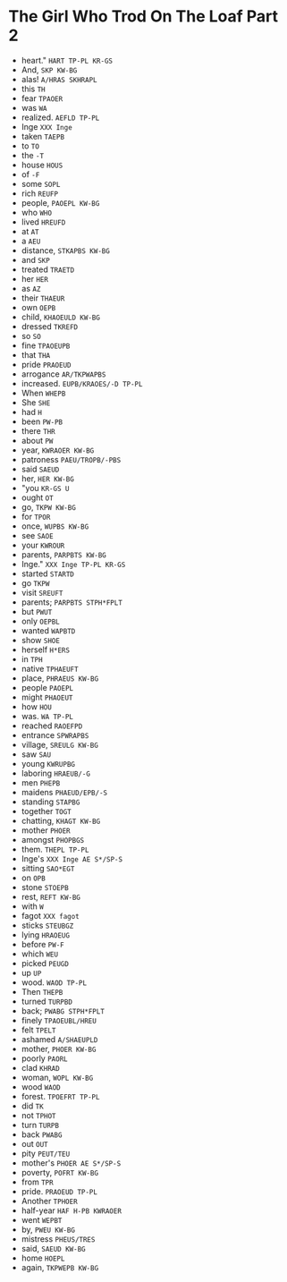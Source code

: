 # The Girl Who Trod On The Loaf Part 2

* heart." `HART TP-PL KR-GS`
* And, `SKP KW-BG`
* alas! `A/HRAS SKHRAPL`
* this `TH`
* fear `TPAOER`
* was `WA`
* realized. `AEFLD TP-PL`
* Inge `XXX Inge`
* taken `TAEPB`
* to `TO`
* the `-T`
* house `HOUS`
* of `-F`
* some `SOPL`
* rich `REUFP`
* people, `PAOEPL KW-BG`
* who `WHO`
* lived `HREUFD`
* at `AT`
* a `AEU`
* distance, `STKAPBS KW-BG`
* and `SKP`
* treated `TRAETD`
* her `HER`
* as `AZ`
* their `THAEUR`
* own `OEPB`
* child, `KHAOEULD KW-BG`
* dressed `TKREFD`
* so `SO`
* fine `TPAOEUPB`
* that `THA`
* pride `PRAOEUD`
* arrogance `AR/TKPWAPBS`
* increased. `EUPB/KRAOES/-D TP-PL`
* When `WHEPB`
* She `SHE`
* had `H`
* been `PW-PB`
* there `THR`
* about `PW`
* year, `KWRAOER KW-BG`
* patroness `PAEU/TROPB/-PBS`
* said `SAEUD`
* her, `HER KW-BG`
* "you `KR-GS U`
* ought `OT`
* go, `TKPW KW-BG`
* for `TPOR`
* once, `WUPBS KW-BG`
* see `SAOE`
* your `KWROUR`
* parents, `PARPBTS KW-BG`
* Inge." `XXX Inge TP-PL KR-GS`
* started `STARTD`
* go `TKPW`
* visit `SREUFT`
* parents; `PARPBTS STPH*FPLT`
* but `PWUT`
* only `OEPBL`
* wanted `WAPBTD`
* show `SHOE`
* herself `H*ERS`
* in `TPH`
* native `TPHAEUFT`
* place, `PHRAEUS KW-BG`
* people `PAOEPL`
* might `PHAOEUT`
* how `HOU`
* was. `WA TP-PL`
* reached `RAOEFPD`
* entrance `SPWRAPBS`
* village, `SREULG KW-BG`
* saw `SAU`
* young `KWRUPBG`
* laboring `HRAEUB/-G`
* men `PHEPB`
* maidens `PHAEUD/EPB/-S`
* standing `STAPBG`
* together `TOGT`
* chatting, `KHAGT KW-BG`
* mother `PHOER`
* amongst `PHOPBGS`
* them. `THEPL TP-PL`
* Inge's `XXX Inge AE S*/SP-S`
* sitting `SAO*EGT`
* on `OPB`
* stone `STOEPB`
* rest, `REFT KW-BG`
* with `W`
* fagot `XXX fagot`
* sticks `STEUBGZ`
* lying `HRAOEUG`
* before `PW-F`
* which `WEU`
* picked `PEUGD`
* up `UP`
* wood. `WAOD TP-PL`
* Then `THEPB`
* turned `TURPBD`
* back; `PWABG STPH*FPLT`
* finely `TPAOEUBL/HREU`
* felt `TPELT`
* ashamed `A/SHAEUPLD`
* mother, `PHOER KW-BG`
* poorly `PAORL`
* clad `KHRAD`
* woman, `WOPL KW-BG`
* wood `WAOD`
* forest. `TPOEFRT TP-PL`
* did `TK`
* not `TPHOT`
* turn `TURPB`
* back `PWABG`
* out `OUT`
* pity `PEUT/TEU`
* mother's `PHOER AE S*/SP-S`
* poverty, `POFRT KW-BG`
* from `TPR`
* pride. `PRAOEUD TP-PL`
* Another `TPHOER`
* half-year `HAF H-PB KWRAOER`
* went `WEPBT`
* by, `PWEU KW-BG`
* mistress `PHEUS/TRES`
* said, `SAEUD KW-BG`
* home `HOEPL`
* again, `TKPWEPB KW-BG`
